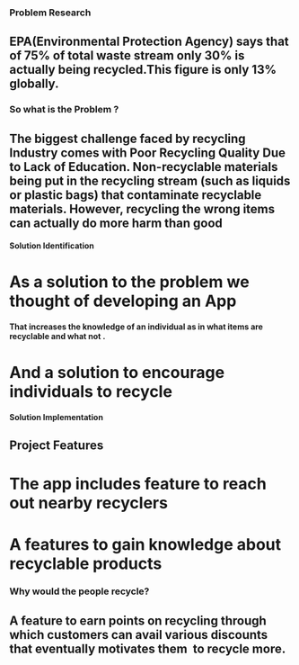 ### Problem Research
## EPA(Environmental Protection Agency) says that of 75% of total waste stream only 30% is actually being recycled.This figure is only 13% globally.

### So what is the Problem ?
## The biggest challenge faced by recycling Industry comes with Poor Recycling Quality Due to Lack of Education. Non-recyclable materials being put in the recycling stream (such as liquids or plastic bags) that contaminate recyclable materials. However, recycling the wrong items can actually do more harm than good

#### Solution Identification
# As a solution to the problem we thought of developing an App
#### That increases the knowledge of an individual as in what items are recyclable and what not .
# And a solution to encourage individuals to recycle 


#### Solution Implementation
## Project Features
# The app includes feature to reach out nearby recyclers 
 # A features to gain knowledge about recyclable products 

### Why would the people recycle?

## A feature to earn points on recycling through which customers can avail various discounts that eventually motivates them  to recycle more.
